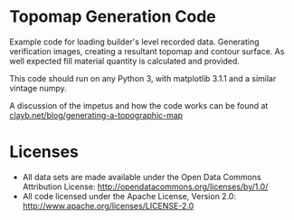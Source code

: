 # Topomap Generation Code
Example code for loading builder's level recorded data. Generating verification images, creating a resultant topomap and contour surface. As well expected fill material quantity is calculated and provided.

This code should run on any Python 3, with matplotlib 3.1.1 and a similar vintage numpy.

A discussion of the impetus and how the code works can be found at [clayb.net/blog/generating-a-topographic-map](https://clayb.net/blog/generating-a-topographic-map/)

# Licenses
* All data sets are made available under the Open Data Commons Attribution License: http://opendatacommons.org/licenses/by/1.0/
* All code licensed under the Apache License, Version 2.0: http://www.apache.org/licenses/LICENSE-2.0
